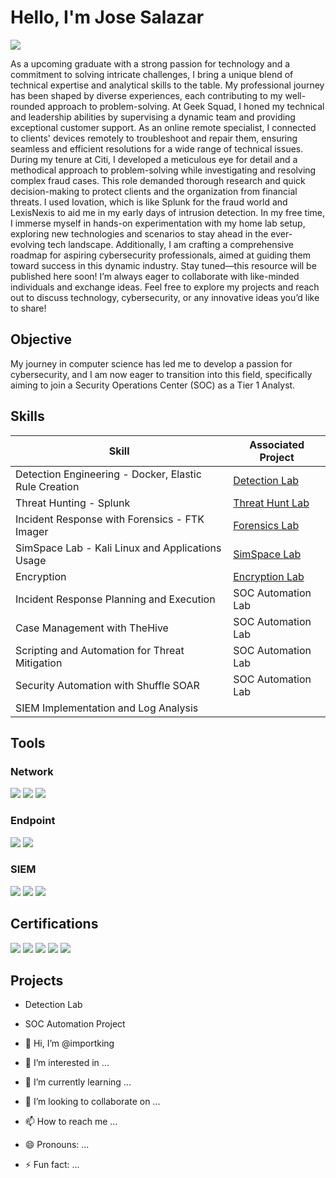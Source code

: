 # Hello, I'm Jose Salazar
<a href="https://https://www.linkedin.com/in/josesalazartx"><img src="https://img.shields.io/badge/-LinkedIn-0072b1?&style=for-the-badge&logo=linkedin&logoColor=white" /></a>

As a upcoming graduate with a strong passion for technology and a commitment to solving intricate challenges, I bring a unique blend of technical expertise and analytical skills to the table. My professional journey has been shaped by diverse experiences, each contributing to my well-rounded approach to problem-solving. At Geek Squad, I honed my technical and leadership abilities by supervising a dynamic team and providing exceptional customer support. As an online remote specialist, I connected to clients' devices remotely to troubleshoot and repair them, ensuring seamless and efficient resolutions for a wide range of technical issues. During my tenure at Citi, I developed a meticulous eye for detail and a methodical approach to problem-solving while investigating and resolving complex fraud cases. This role demanded thorough research and quick decision-making to protect clients and the organization from financial threats. I used Iovation, which is like Splunk for the fraud world and LexisNexis to aid me in my early days of intrusion detection. In my free time, I immerse myself in hands-on experimentation with my home lab setup, exploring new technologies and scenarios to stay ahead in the ever-evolving tech landscape. Additionally, I am crafting a comprehensive roadmap for aspiring cybersecurity professionals, aimed at guiding them toward success in this dynamic industry. Stay tuned—this resource will be published here soon! I’m always eager to collaborate with like-minded individuals and exchange ideas. Feel free to explore my projects and reach out to discuss technology, cybersecurity, or any innovative ideas you’d like to share!

## Objective

My journey in computer science has led me to develop a passion for cybersecurity, and I am now eager to transition into this field, specifically aiming to join a Security Operations Center (SOC) as a Tier 1 Analyst.

## Skills

| Skill                                         | Associated Project         |
|-----------------------------------------------|----------------------------|
| Detection Engineering - Docker, Elastic Rule Creation | <a href="https://github.com/importking/Projects/blob/main/Salazar_roo821_IS_3523_Lab01.pdf">Detection Lab</a>|
| Threat Hunting - Splunk | <a href="https://drive.google.com/file/d/1ZCq4bG8KqRNs4AyaKMyMACBMwFZMgn7V/view?usp=sharing">Threat Hunt Lab</a>|
| Incident Response with Forensics - FTK Imager | <a href="https://drive.google.com/file/d/1j2zA_ZR1ievOmfh4aP3ubsJ_2NI0qqb7/view?usp=sharing">Forensics Lab</a>|
| SimSpace Lab - Kali Linux and Applications Usage| <a href="https://drive.google.com/file/d/1gmtKVJgaPzcFGffacIRAbmE4nsYHkphH/view?usp=sharing">SimSpace Lab</a>|
| Encryption         | <a href="https://drive.google.com/file/d/1QD29MlA_7GTCoHqrttf0Bk-hEifEou6r/view?usp=sharing">Encryption Lab</a>|
| Incident Response Planning and Execution      | SOC Automation Lab|
| Case Management with TheHive                  | SOC Automation Lab|
| Scripting and Automation for Threat Mitigation | SOC Automation Lab|
| Security Automation with Shuffle SOAR         | SOC Automation Lab|
| SIEM Implementation and Log Analysis

## Tools

### Network
<div>
    <img src="https://img.shields.io/badge/-Wireshark-1679A7?&style=for-the-badge&logo=Wireshark&logoColor=white" />
    <img src="https://img.shields.io/badge/-Suricata-EF3B2D?&style=for-the-badge&logo=Suricata&logoColor=white" />
    <img src="https://img.shields.io/badge/-Zeek-777BB4?&style=for-the-badge&logo=Zeek&logoColor=white" />
</div>

### Endpoint
<div>
    <img src="https://img.shields.io/badge/-Microsoft_Defender_for_Endpoint-00A4EF?&style=for-the-badge&logo=Microsoft&logoColor=white" />
    <img src="https://img.shields.io/badge/-Velociraptor-4B275F?&style=for-the-badge&logo=Velociraptor&logoColor=white" />
</div>

### SIEM
<div>
     <img src="https://img.shields.io/badge/-Splunk-000000?&style=for-the-badge&logo=Splunk&logoColor=white" />
    <img src="https://img.shields.io/badge/-Elastic-005571?&style=for-the-badge&logo=Elastic&logoColor=white" />
    <img src="https://img.shields.io/badge/-Microsoft_Sentinel-0078D4?&style=for-the-badge&logo=Microsoft&logoColor=white" />
    
</div>

## Certifications
<div>
<img src="https://img.shields.io/badge/-Security%2B-FF0000?&style=for-the-badge&logo=CompTIA&logoColor=white" />
<img src="https://img.shields.io/badge/-Network%2B-007ACC?&style=for-the-badge&logo=CompTIA&logoColor=white" />
<img src="https://img.shields.io/badge/-A%2B-4D4D4D?&style=for-the-badge&logo=CompTIA&logoColor=white" />
<img src="https://img.shields.io/badge/-CDSA-006400?&style=for-the-badge&logoColor=white" />
<img src="https://img.shields.io/badge/-CCD-000080?&style=for-the-badge&logoColor=white" />
</div>

## Projects
- Detection Lab
- SOC Automation Project



- 👋 Hi, I’m @importking
- 👀 I’m interested in ...
- 🌱 I’m currently learning ...
- 💞️ I’m looking to collaborate on ...
- 📫 How to reach me ...
- 😄 Pronouns: ...
- ⚡ Fun fact: ...

<!---
importking/importking is a ✨ special ✨ repository because its `README.md` (this file) appears on your GitHub profile.
You can click the Preview link to take a look at your changes.
--->
